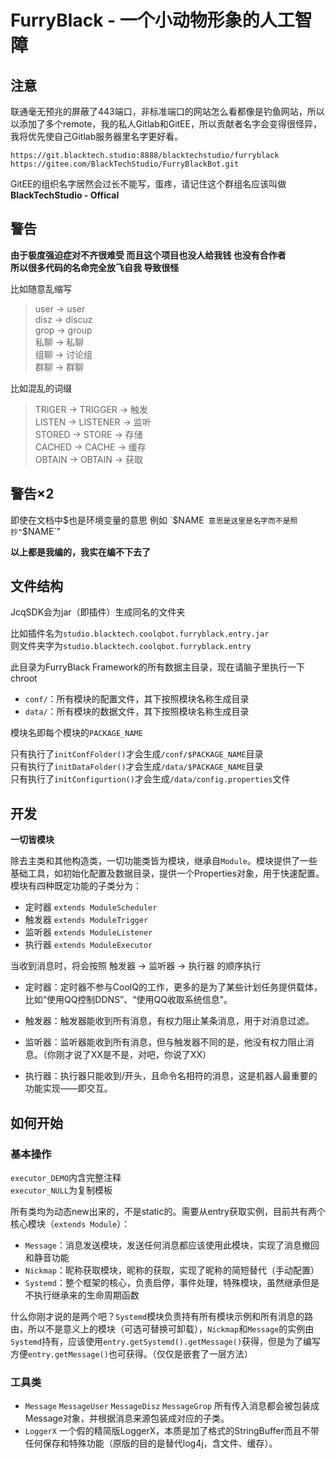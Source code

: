 # FurryBlack - 一个小动物形象的人工智障  

## 注意  

联通毫无预兆的屏蔽了443端口，非标准端口的网站怎么看都像是钓鱼网站，所以以添加了多个remote，我的私人Gitlab和GitEE，所以贡献者名字会变得很怪异，我将优先使自己Gitlab服务器里名字更好看。

`https://git.blacktech.studio:8888/blacktechstudio/furryblack`  
`https://gitee.com/BlackTechStudio/FurryBlackBot.git`  

GitEE的组织名字居然会过长不能写，蛋疼，请记住这个群组名应该叫做  
**BlackTechStudio - Offical**  

## 警告  

**由于极度强迫症对不齐很难受 而且这个项目也没人给我钱 也没有合作者**  
**所以很多代码的名命完全放飞自我 导致很怪**  

比如随意乱缩写  
> user → user  
> disz → discuz  
> grop → group  
> 私聊 → 私聊  
> 组聊 → 讨论组  
> 群聊 → 群聊  

比如混乱的词缀  
> TRIGER → TRIGGER → 触发  
> LISTEN → LISTENER → 监听  
> STORED → STORE → 存储  
> CACHED → CACHE → 缓存  
> OBTAIN → OBTAIN → 获取  

## 警告×2  

即使在文档中$也是环境变量的意思  
例如 `$NAME` 意思是这里是名字而不是照抄"`$NAME`"  

**以上都是我编的，我实在编不下去了**  

## 文件结构  
JcqSDK会为jar（即插件）生成同名的文件夹  

比如插件名为`studio.blacktech.coolqbot.furryblack.entry.jar`  
则文件夹字为`studio.blacktech.coolqbot.furryblack.entry`  

此目录为FurryBlack Framework的所有数据主目录，现在请脑子里执行一下chroot  

- `conf/`：所有模块的配置文件，其下按照模块名称生成目录  
- `data/`：所有模块的数据文件，其下按照模块名称生成目录  

模块名即每个模块的`PACKAGE_NAME`  

只有执行了`initConfFolder()`才会生成`/conf/$PACKAGE_NAME`目录  
只有执行了`initDataFolder()`才会生成`/data/$PACKAGE_NAME`目录  
只有执行了`initConfigurtion()`才会生成`/data/config.properties`文件  

## 开发  

**一切皆模块**  

除去主类和其他构造类，一切功能类皆为模块，继承自`Module`。模块提供了一些基础工具，如初始化配置及数据目录，提供一个Properties对象，用于快速配置。模块有四种既定功能的子类分为：  

- 定时器 `extends ModuleScheduler`  
- 触发器 `extends ModuleTrigger`  
- 监听器 `extends ModuleListener`  
- 执行器 `extends ModuleExecutor`  

当收到消息时，将会按照 触发器 → 监听器 → 执行器 的顺序执行  

- 定时器：定时器不参与CoolQ的工作，更多的是为了某些计划任务提供载体，比如“使用QQ控制DDNS”、“使用QQ收取系统信息”。  

- 触发器：触发器能收到所有消息，有权力阻止某条消息，用于对消息过滤。  

- 监听器：监听器能收到所有消息，但与触发器不同的是，他没有权力阻止消息。（你刚才说了XX是不是，对吧，你说了XX）  

- 执行器：执行器只能收到/开头，且命令名相符的消息，这是机器人最重要的功能实现——即交互。  

## 如何开始

### 基本操作

`executor_DEMO`内含完整注释  
`executor_NULL`为复制模板  

所有类均为动态new出来的，不是static的。需要从entry获取实例，目前共有两个核心模块（`extends Module`）：

- `Message`：消息发送模块，发送任何消息都应该使用此模块，实现了消息撤回和静音功能  
- `Nickmap`：昵称获取模块，昵称的获取，实现了昵称的简短替代（手动配置）  
- `Systemd`：整个框架的核心，负责启停，事件处理，特殊模块，虽然继承但是不执行继承来的生命周期函数  

什么你刚才说的是两个吧？`Systemd`模块负责持有所有模块示例和所有消息的路由，所以不是意义上的模块（可选可替换可卸载），`Nickmap`和`Message`的实例由`Systemd`持有，应该使用`entry.getSystemd().getMessage()`获得，但是为了编写方便`entry.getMessage()`也可获得。（仅仅是嵌套了一层方法）  

### 工具类

- `Message` `MessageUser` `MessageDisz` `MessageGrop` 所有传入消息都会被包装成Message对象，并根据消息来源包装成对应的子类。  
- `LoggerX` 一个假的精简版LoggerX，本质是加了格式的StringBuffer而且不带任何保存和特殊功能（原版的目的是替代log4j，含文件、缓存）。  
